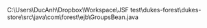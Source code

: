 C:\Users\DucAnh\Dropbox\Workspace\JSF test\dukes-forest\dukes-store\src\java\com\forest\ejb\GroupsBean.java
